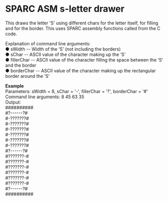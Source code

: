 # SPARC ASM s-letter drawer
This draws the letter 'S' using different chars for the letter itself, for filling and for the border. This uses SPARC assembly functions called from the C code.

Explanation of command line arguments:  
● sWidth -- Width of the ‘S’ (not including the borders)  
● sChar -- ASCII value of the character making up the ‘S’  
● fillerChar -- ASCII value of the character filling the space between the ‘S’ and the border  
● borderChar -- ASCII value of the character making up the rectangular border around the ‘S’

**Example**  
Parameters: sWidth = 8, sChar = '-', fillerChar = '?', borderChar = '#'  
Command line arguments: 8 45 63 35  
Output:  
 ##########  
 #?------?#  
 #-???????#  
 #-???????#  
 #-???????#  
 #-???????#  
 #-???????#  
 #-???????#  
 #?------?#  
 #???????-#  
 #???????-#  
 #???????-#  
 #???????-#  
 #???????-#  
 #???????-#  
 #?------?#  
 ##########



